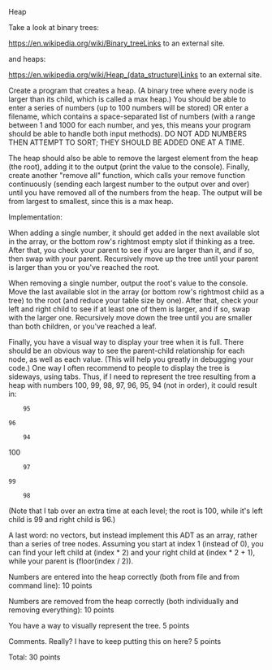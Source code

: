 Heap

 

Take a look at binary trees:

https://en.wikipedia.org/wiki/Binary_treeLinks to an external site.

and heaps:

https://en.wikipedia.org/wiki/Heap_(data_structure)Links to an external site.

 

Create a program that creates a heap.  (A binary tree where every node is larger than its child, which is called a max heap.) You should be able to enter a series of numbers (up to 100 numbers will be stored) OR enter a filename, which contains a space-separated list of numbers (with a range between 1 and 1000 for each number, and yes, this means your program should be able to handle both input methods). DO NOT ADD NUMBERS THEN ATTEMPT TO SORT; THEY SHOULD BE ADDED ONE AT A TIME.

The heap should also be able to remove the largest element from the heap (the root), adding it to the output (print the value to the console). Finally, create another "remove all" function, which calls your remove function continuously (sending each largest number to the output over and over) until you have removed all of the numbers from the heap. The output will be from largest to smallest, since this is a max heap.

Implementation:

When adding a single number, it should get added in the next available slot in the array, or the bottom row's rightmost empty slot if thinking as a tree. After that, you check your parent to see if you are larger than it, and if so, then swap with your parent. Recursively move up the tree until your parent is larger than you or you've reached the root.

When removing a single number, output the root's value to the console. Move the last available slot in the array (or bottom row's rightmost child as a tree) to the root (and reduce your table size by one). After that, check your left and right child to see if at least one of them is larger, and if so, swap with the larger one. Recursively move down the tree until you are smaller than both children, or you've reached a leaf.

Finally, you have a visual way to display your tree when it is full. There should be an obvious way to see the parent-child relationship for each node, as well as each value. (This will help you greatly in debugging your code.) One way I often recommend to people to display the tree is sideways, using tabs. Thus, if I need to represent the tree resulting from a heap with numbers 100, 99, 98, 97, 96, 95, 94 (not in order), it could result in:

        95

    96

        94

100

        97

    99

        98

(Note that I tab over an extra time at each level; the root is 100, while it's left child is 99 and right child is 96.)

A last word: no vectors, but instead implement this ADT as an array, rather than a series of tree nodes. Assuming you start at index 1 (instead of 0), you can find your left child at (index * 2) and your right child at (index * 2 + 1), while your parent is (floor(index / 2)).

 

Numbers are entered into the heap correctly (both from file and from command line):  10 points

Numbers are removed from the heap correctly (both individually and removing everything):  10 points

You have a way to visually represent the tree. 5 points

Comments. Really? I have to keep putting this on here? 5 points

 

Total: 30 points